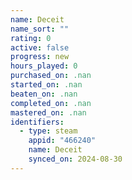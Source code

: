 ```yaml
---
name: Deceit
name_sort: ""
rating: 0
active: false
progress: new
hours_played: 0
purchased_on: .nan
started_on: .nan
beaten_on: .nan
completed_on: .nan
mastered_on: .nan
identifiers:
  - type: steam
    appid: "466240"
    name: Deceit
    synced_on: 2024-08-30
---
```

